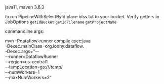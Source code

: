 java11, maven 3.6.3

to run PipelineWithSelectById place idss.txt to your bucket. Verify getters in JobOptions  `getIdBucket` `getIdFilename` `getProjectName`

commandline args:

mvn -Pdataflow-runner compile exec:java \
-Dexec.mainClass=org.loony.dataflow.<Pipeline> \
-Dexec.args="--<ProjectName> \
--runner=DataflowRunner \
--region=us-central1 \
--tempLocation=gs://<Your Bucket>/temp/ \
--numWorkers=1 \
--maxNumWorkers=2" 